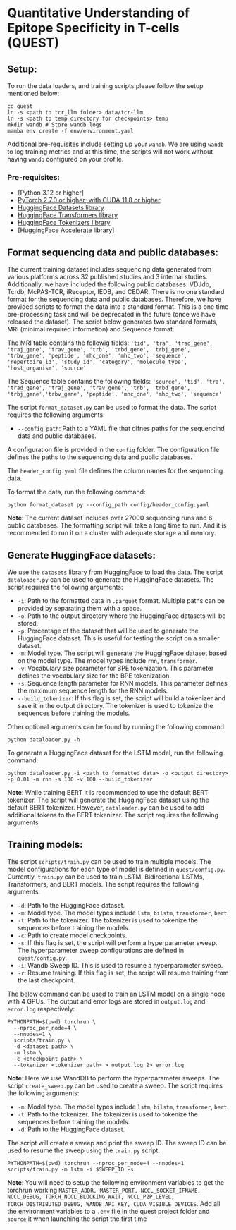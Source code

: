 # Quantitative Understanding of Epitope Specificity in T-cells (QUEST)

## Setup:

To run the data loaders, and training scripts please follow the setup mentioned below:

```{bash}
cd quest
ln -s <path to tcr_llm folder> data/tcr-llm
ln -s <path to temp directory for checkpoints> temp
mkdir wandb # Store wandb logs
mamba env create -f env/environment.yaml
```

Additional pre-requisites include setting up your `wandb`. We are using `wandb` to log training metrics and at this time, the scripts will not work without having `wandb` configured on your profile.

### Pre-requisites:
- [Python 3.12 or higher]
- [PyTorch 2.7.0 or higher; with CUDA 11.8 or higher](https://pytorch.org/get-started/locally/)
- [HuggingFace Datasets library](https://huggingface.co/docs/datasets/en/installation)
- [HuggingFace Transformers library](https://huggingface.co/docs/transformers/en/installation)
- [HuggingFace Tokenizers library](https://huggingface.co/docs/transformers/en/installation)
- [HuggingFace Accelerate library]

## Format sequencing data and public databases:

The current training dataset includes sequencing data generated from various platforms across 32 published studies and 3 internal studies. Additionally, we have included the following public databases: VDJdb, Tcrdb, McPAS-TCR, iReceptor, IEDB, and CEDAR. There is no one standard format for the sequencing data and public databases. Therefore, we have provided scripts to format the data into a standard format. This is a one time pre-processing task and will be deprecated in the future (once we have released the dataset). The script below generates two standard formats, MRI (minimal required information) and Sequence format. 

The MRI table contains the followig fields:
`'tid', 'tra', 'trad_gene', 'traj_gene', 'trav_gene', 'trb', 'trbd_gene', 'trbj_gene', 'trbv_gene', 'peptide', 'mhc_one', 'mhc_two', 'sequence', 'repertoire_id', 'study_id', 'category', 'molecule_type', 'host_organism', 'source'`

The Sequence table contains the following fields:
`'source', 'tid', 'tra', 'trad_gene', 'traj_gene', 'trav_gene', 'trb', 'trbd_gene', 'trbj_gene','trbv_gene', 'peptide', 'mhc_one', 'mhc_two', 'sequence'`

The script `format_dataset.py` can be used to format the data. The script requires the following arguments:
- `--config_path`: Path to a YAML file that difnes paths for the sequencind data and public databases. 

A configuration file is provided in the `config` folder. The configuration file defines the paths to the sequencing data and public databases. 

The `header_config.yaml` file defines the column names for the sequencing data. 

To format the data, run the following command:

```{bash}
python format_dataset.py --config_path config/header_config.yaml
```

**Note**: The current dataset includes over 27000 sequencing runs and 6 public databases. The formatting script will take a long time to run. And it is recommended to run it on a cluster with adequate storage and memory.

## Generate HuggingFace datasets:

We use the `datasets` library from HuggingFace to load the data. The script `dataloader.py` can be used to generate the HuggingFace datasets. The script requires the following arguments:

- `-i`: Path to the formatted data in `.parquet` format. Multiple paths can be provided by separating them with a space.
- `-o`: Path to the output directory where the HuggingFace datasets will be stored.
- `-p`: Percentage of the dataset that will be used to generate the HuggingFace dataset. This is useful for testing the script on a smaller dataset.
- `-m`: Model type. The script will generate the HuggingFace dataset based on the model type. The model types include `rnn`, `transformer`.
- `-v`: Vocabulary size parameter for BPE tokenization. This parameter defines the vocabulary size for the BPE tokenization.
- `-s`: Sequence length parameter for RNN models. This parameter defines the maximum sequence length for the RNN models.
- `--build_tokenizer`: If this flag is set, the script will build a tokenizer and save it in the output directory. The tokenizer is used to tokenize the sequences before training the models.

Other optional arguments can be found by running the following command:

```{bash}
python dataloader.py -h
```

To generate a HuggingFace dataset for the LSTM model, run the following command:

```{bash}
python dataloader.py -i <path to formatted data> -o <output directory> -p 0.01 -m rnn -s 100 -v 100 --build_tokenizer
```

**Note**: While training BERT it is recommended to use the default BERT tokenizer. The script will generate the HuggingFace dataset using the default BERT tokenizer. However, `dataloader.py` can be used to add additional tokens to the BERT tokenizer. The script requires the following arguments


## Training models:

The script `scripts/train.py` can be used to train multiple models. The model configurations for each type of model is defined in `quest/config.py`. Currently, `train.py` can be used to train LSTM, Bidirectional LSTMs, Transformers, and BERT models. The script requires the following arguments:
 - `-d`: Path to the HuggingFace dataset.
 - `-m`: Model type. The model types include `lstm`, `bilstm`, `transformer`, `bert`.
 - `-t`: Path to the tokenizer. The tokenizer is used to tokenize the sequences before training the models.
 - `-c`: Path to create model checkpoints.
 - `-s`: If this flag is set, the script will perform a hyperparameter sweep. The hyperparameter sweep configurations are defined in `quest/config.py`.
 - `-i`: Wandb Sweep ID. This is used to resume a hyperparameter sweep.
 - `-r`: Resume training. If this flag is set, the script will resume training from the last checkpoint.

The below command can be used to train an LSTM model on a single node with 4 GPUs. The output and error logs are stored in `output.log` and `error.log` respectively:

```{bash}
PYTHONPATH=$(pwd) torchrun \
  --nproc_per_node=4 \
  --nnodes=1 \
  scripts/train.py \
  -d <dataset path> \
  -m lstm \
  -c <checkpoint path> \
  --tokenizer <tokenizer path> > output.log 2> error.log
```

**Note**: Here we use WandDB to perform the hyperparameter sweeps. The script `create_sweep.py` can be used to create a sweep. The script requires the following arguments:
- `-m`: Model type. The model types include `lstm`, `bilstm`, `transformer`, `bert`.
- `-t`: Path to the tokenizer. The tokenizer is used to tokenize the sequences before training the models.
- `-d`: Path to the HuggingFace dataset.

The script will create a sweep and print the sweep ID. The sweep ID can be used to resume the sweep using the `train.py` script.

```{bash}
PYTHONPATH=$(pwd) torchrun --nproc_per_node=4 --nnodes=1 scripts/train.py -m lstm -i $SWEEP_ID -s
```

**Note**: You will need to setup the following environment variables to get the torchrun working `MASTER_ADDR, MASTER_PORT, NCCL_SOCKET_IFNAME, NCCL_DEBUG, TORCH_NCCL_BLOCKING_WAIT, NCCL_P2P_LEVEL, TORCH_DISTRIBUTED_DEBUG, WANDB_API_KEY, CUDA_VISIBLE_DEVICES`. Add all the environment variables to a `.env` file in the quest project folder and `source` it when launching the script the first time 